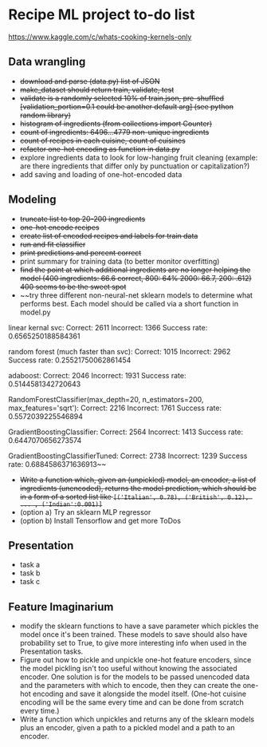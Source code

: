 # Recipe ML project to-do list

https://www.kaggle.com/c/whats-cooking-kernels-only

## Data wrangling
- ~~download and parse (data.py) list of JSON~~
- ~~make_dataset should return train, validate, test~~
- ~~validate is a randomly selected 10% of train.json, pre-shuffled [validation_portion=0.1 could be another default arg] (see python random library)~~
- ~~histogram of ingredients (from collections import Counter)~~
- ~~count of ingredients: 6496...4779 non-unique ingredients~~
- ~~count of recipes in each cuisine, count of cuisines~~
- ~~refactor one-hot encoding as function in data.py~~
- explore ingredients data to look for low-hanging fruit cleaning (example: are there ingredients that differ only by punctuation or capitalization?)
- add saving and loading of one-hot-encoded data

## Modeling
- ~~truncate list to top 20-200 ingredients~~
- ~~one-hot encode recipes~~
- ~~create list of encoded recipes and labels for train data~~
- ~~run and fit classifier~~
- ~~print predictions and percent correct~~
- print summary for training data (to better monitor overfitting)
- ~~find the point at which additional ingredients are no longer helping the model (400 ingredients: 66.6 correct, 800: 64% 2000: 66.7, 200: .612) 400 seems to be the sweet spot~~
- ~~try three different non-neural-net sklearn models to determine what performs best. Each model should be called via a short function in model.py

linear kernal svc: Correct: 2611
Incorrect: 1366
Success rate: 0.6565250188584361

random forest (much faster than svc):
Correct: 1015
Incorrect: 2962
Success rate: 0.25521750062861454

adaboost:
Correct: 2046
Incorrect: 1931
Success rate: 0.5144581342720643

RandomForestClassifier(max_depth=20, n_estimators=200, max_features='sqrt'):
Correct: 2216
Incorrect: 1761
Success rate: 0.5572039225546894

GradientBoostingClassifier:
Correct: 2564
Incorrect: 1413
Success rate: 0.6447070656273574

GradientBoostingClassifierTuned:
Correct: 2738
Incorrect: 1239
Success rate: 0.6884586371636913~~

- ~~Write a function which, given an (unpickled) model, an encoder, a list of ingredients (unencoded), returns the model prediction, which should be in a form of a sorted list like `[('Italian', 0.78), ('British', 0.12), ... , ('Indian':0.001)]`~~
- (option a) Try an sklearn MLP regressor
- (option b) Install Tensorflow and get more ToDos

## Presentation
- task a
- task b
- task c

## Feature Imaginarium
- modify the sklearn functions to have a save parameter which pickles the model once it's been trained. These models to save should also have probability set to True, to give more interesting info when used in the Presentation tasks.
- Figure out how to pickle and unpickle one-hot feature encoders, since the model pickling isn't too useful without knowing the associated encoder. One solution is for the models to be passed unencoded data and the parameters with which to encode, then they can create the one-hot encoding and save it alongside the model itself. (One-hot cuisine encoding will be the same every time and can be done from scratch every time.)
- Write a function which unpickles and returns any of the sklearn models plus an encoder, given a path to a pickled model and a path to an encoder.
